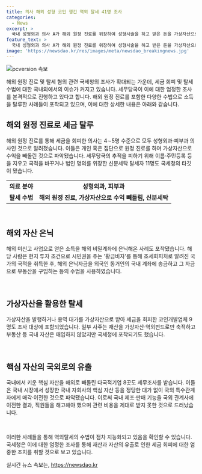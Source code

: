 ```yaml
---
title: 의사 해외 성형 코인 챙긴 역외 탈세 41명 조사
categories:
  - News
excerpt: >
  국내 성형외과 의사 A가 해외 원정 진료를 위장하여 성형시술을 하고 받은 돈을 가상자산으로 챙기고 국내 거래소에 매각한 뒤 현금으로 인출하는 수법을 사용했다. 세무당국은 A를 포함해 41명의 역외탈세 혐의자를 조사 중이며, 해당자들은 해외 은닉자금 및 소득에 대한 조세회피 수법을 활용했다. 또한, 해외 유출된 핵심 자산과 수출대금도 포착되어 국세청의 세무조사 대상으로 지목되었다. 국세청 조사국장은 역외탈세 수법이 갈수록 지능화·고도화되고 있다고 밝혔다.
feature_text: >
  국내 성형외과 의사 A가 해외 원정 진료를 위장하여 성형시술을 하고 받은 돈을 가상자산으로 챙기고 국내 거래소에 매각한 뒤 현금으로 인출하는 수법을 사용했다. 세무당국은 A를 포함해 41명의 역외탈세 혐의자를 조사 중이며, 해당자들은 해외 은닉자금 및 소득에 대한 조세회피 수법을 활용했다. 또한, 해외 유출된 핵심 자산과 수출대금도 포착되어 국세청의 세무조사 대상으로 지목되었다. 국세청 조사국장은 역외탈세 수법이 갈수록 지능화·고도화되고 있다고 밝혔다.
image: 'https://newsdao.kr/res/images/meta/newsdao_breakingnews.jpg'
---
```


<p><img src="https://newsdao.kr/res/images/meta/newsdao_breakingnews.jpg" alt="pcversion 속보" /></p>

<p>해외 원정 진료 및 탈세 혐의 관련 국세청의 조사가 확대되는 가운데, 세금 회피 및 탈세 수법에 대한 국내외에서의 이슈가 커지고 있습니다. 세무당국이 이에 대한 엄정한 조사를 본격적으로 진행하고 있다고 합니다. 해외 원정 진료를 포함한 다양한 수법으로 소득을 탈루한 사례들이 포착되고 있으며, 이에 대한 상세한 내용은 아래와 같습니다. </p>

<h2 data-ke-size="size26">해외 원정 진료로 세금 탈루</h2>

<p data-ke-size="size16">해외 원정 진료를 통해 세금을 회피한 의사는 4∼5명 수준으로 모두 성형외과·피부과 의사인 것으로 알려졌습니다. 이들은 개인 혹은 집단으로 원정 진료를 하며 가상자산으로 수익을 빼돌린 것으로 파악됐습니다. 세무당국의 추적을 피하기 위해 이름·주민등록 등을 지우고 국적을 바꾸거나 법인 명의를 위장한 신분세탁 탈세자 11명도 국세청의 타깃이 됐습니다.</p>

<table>
<thead>

</thead>
<tbody>
<tr>
<td style="text-align: center; height: 17px;"><b>의료 분야</b></td>
<td style="text-align: center; height: 17px;"><b>성형외과, 피부과</b></td>
</tr>
<tr>
<td style="text-align: center; height: 17px;"><b>탈세 수법</b></td>
<td style="text-align: center; height: 17px;"><b>해외 원정 진료, 가상자산으로 수익 빼돌림, 신분세탁</b></td>
</tr>
</tbody>
</table>

<p data-ke-size="size16">&nbsp;</p>

<h2 data-ke-size="size26">해외 자산 은닉</h2>

<p data-ke-size="size16">해외 미신고 사업으로 얻은 소득을 해외 비밀계좌에 은닉해온 사례도 포착됐습니다. 해당 사람은 현지 투자 조건으로 시민권을 주는 '황금비자'를 통해 조세회피처로 알려진 국가의 국적을 취득한 후, 해외 은닉자금을 외국인 동거인의 국내 계좌에 송금하고 그 자금으로 부동산을 구입하는 등의 수법을 사용하였습니다.</p>

<p data-ke-size="size16">&nbsp;</p>

<h2 data-ke-size="size26">가상자산을 활용한 탈세</h2>

<p data-ke-size="size16">가상자산을 발행하거나 용역 대가를 가상자산으로 받아 세금을 회피한 코인개발업체 9명도 조사 대상에 포함되었습니다. 일부 사주는 재산을 가상자산·역외펀드로만 축적하고 부동산 등 국내 자산은 매입하지 않았지만 국세청에 포착되기도 했습니다.</p>

<p data-ke-size="size16">&nbsp;</p>

<h2 data-ke-size="size26">핵심 자산의 국외로의 유출</h2>

<p data-ke-size="size16">국내에서 키운 핵심 자산을 해외로 빼돌린 다국적기업 8곳도 세무조사를 받습니다. 이들은 국내 시장에서 성장한 국내 자회사의 핵심 자산 등을 정당한 대가 없이 국외 특수관계자에게 매각·이전한 것으로 파악됐습니다. 이로써 국내 제조·판매 기능을 국외 관계사에 이전한 결과, 직원들을 해고해야 했으며 관련 비용을 제대로 받지 못한 것으로 드러났습니다.</p>

<p data-ke-size="size16">&nbsp;</p>

<p>이러한 사례들을 통해 역외탈세의 수법이 점차 지능화되고 있음을 확인할 수 있습니다. 국세청은 이에 대한 엄정한 조사를 통해 재산과 자산의 유출로 인한 세금 회피에 대한 엄중한 조치를 취할 것으로 보고 있습니다.</p>
실시간 뉴스 속보는, <a href="https://newsdao.kr" rel="dofollow">https://newsdao.kr</a>



